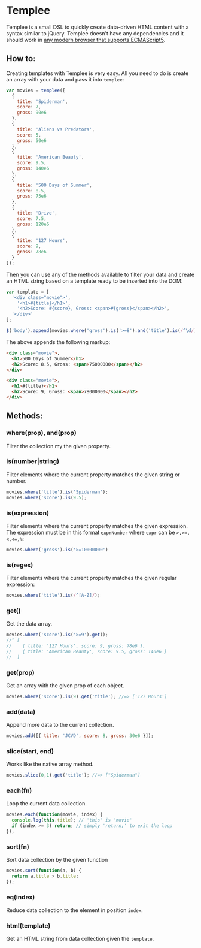 # Templee

Templee is a small DSL to quickly create data-driven HTML content with a syntax similar to jQuery. Templee doesn't have any dependencies and it should work in [any modern browser that supports ECMAScript5](http://kangax.github.com/es5-compat-table/).

## How to:

Creating templates with Templee is very easy. All you need to do is create an array with your data and pass it into `templee`:

```javascript
var movies = templee([
  { 
    title: 'Spiderman', 
    score: 7, 
    gross: 90e6 
  },
  { 
    title: 'Aliens vs Predators', 
    score: 5, 
    gross: 50e6
  },
  { 
    title: 'American Beauty', 
    score: 9.5, 
    gross: 140e6 
  },
  { 
    title: '500 Days of Summer', 
    score: 8.5, 
    gross: 75e6 
  },
  { 
    title: 'Drive', 
    score: 7.5, 
    gross: 120e6 
  },
  { 
    title: '127 Hours', 
    score: 9,
    gross: 78e6 
  }
]);
```  

Then you can use any of the methods available to filter your data and create an HTML string based on a template ready to be inserted into the DOM:

```javascript
var template = [
  '<div class="movie">',
    '<h1>#{title}</h1>',
    '<h2>Score: #{score}, Gross: <span>#{gross}</span></h2>',
  '</div>'
];

$('body').append(movies.where('gross').is('>=8').and('title').is(/^\d/).html(template));
```

The above appends the following markup:

```html
<div class="movie">,
  <h1>500 Days of Summer</h1>
  <h2>Score: 8.5, Gross: <span>75000000</span></h2>
</div>

<div class="movie">,
  <h1>#{title}</h1>
  <h2>Score: 9, Gross: <span>78000000</span></h2>
</div>
```

## Methods:

### where(prop), and(prop)

Filter the collection my the given property.

### is(number|string)

Filter elements where the current property matches the given string or number.

```javascript
movies.where('title').is('Spiderman');
movies.where('score').is(9.5);
```

### is(expression)

Filter elements where the current property matches the given expression. The expression must be in this format `exprNumber` where `expr` can be `>,>=,<,<=,%`:

```javascript
movies.where('gross').is('>=10000000')
```

### is(regex)

Filter elements where the current property matches the given regular expression:

```javascript
movies.where('title').is(/^[A-Z]/);
```

### get()

Get the data array.

```javascript
movies.where('score').is('>=9').get();
//^ [
//    { title: '127 Hours', score: 9, gross: 78e6 },
//    { title: 'American Beauty', score: 9.5, gross: 140e6 }
//  ]
```

### get(prop)

Get an array with the given prop of each object.

```javascript
movies.where('score').is(9).get('title'); //=> ['127 Hours']
```

### add(data)

Append more data to the current collection.

```javascript
movies.add([{ title: 'JCVD', score: 8, gross: 30e6 }]);
```

### slice(start, end)

Works like the native array method.

```javascript
movies.slice(0,1).get('title'); //=> ["Spiderman"] 
```

### each(fn)

Loop the current data collection.

```javascript
movies.each(function(movie, index) {
  console.log(this.title); // 'this' is 'movie'
  if (index >= 3) return; // simply 'return;' to exit the loop
});
```

### sort(fn)

Sort data collection by the given function

```javascript
movies.sort(function(a, b) {
  return a.title > b.title;
});
```

### eq(index)

Reduce data collection to the element in position `index`.

### html(template)

Get an HTML string from data collection given the `template`.
